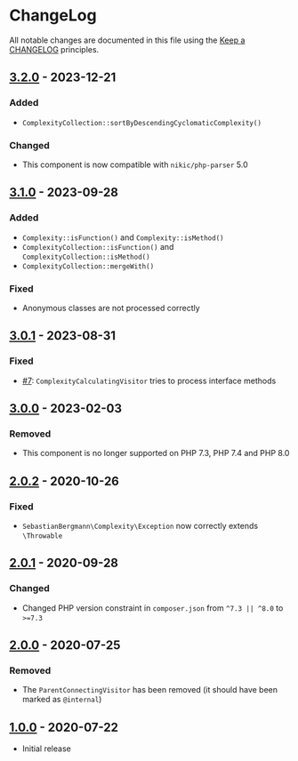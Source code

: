 # ChangeLog

All notable changes are documented in this file using the [Keep a CHANGELOG](https://keepachangelog.com/) principles.

## [3.2.0] - 2023-12-21

### Added

* `ComplexityCollection::sortByDescendingCyclomaticComplexity()`

### Changed

* This component is now compatible with `nikic/php-parser` 5.0

## [3.1.0] - 2023-09-28

### Added

* `Complexity::isFunction()` and `Complexity::isMethod()`
* `ComplexityCollection::isFunction()` and `ComplexityCollection::isMethod()`
* `ComplexityCollection::mergeWith()`

### Fixed

* Anonymous classes are not processed correctly

## [3.0.1] - 2023-08-31

### Fixed

* [#7](https://github.com/sebastianbergmann/complexity/pull/7): `ComplexityCalculatingVisitor` tries to process interface methods

## [3.0.0] - 2023-02-03

### Removed

* This component is no longer supported on PHP 7.3, PHP 7.4 and PHP 8.0

## [2.0.2] - 2020-10-26

### Fixed

* `SebastianBergmann\Complexity\Exception` now correctly extends `\Throwable`

## [2.0.1] - 2020-09-28

### Changed

* Changed PHP version constraint in `composer.json` from `^7.3 || ^8.0` to `>=7.3`

## [2.0.0] - 2020-07-25

### Removed

* The `ParentConnectingVisitor` has been removed (it should have been marked as `@internal`)

## [1.0.0] - 2020-07-22

* Initial release

[3.2.0]: https://github.com/sebastianbergmann/complexity/compare/3.1.0...3.2.0
[3.1.0]: https://github.com/sebastianbergmann/complexity/compare/3.0.1...3.1.0
[3.0.1]: https://github.com/sebastianbergmann/complexity/compare/3.0.0...3.0.1
[3.0.0]: https://github.com/sebastianbergmann/complexity/compare/2.0.2...3.0.0
[2.0.2]: https://github.com/sebastianbergmann/complexity/compare/2.0.1...2.0.2
[2.0.1]: https://github.com/sebastianbergmann/complexity/compare/2.0.0...2.0.1
[2.0.0]: https://github.com/sebastianbergmann/complexity/compare/1.0.0...2.0.0
[1.0.0]: https://github.com/sebastianbergmann/complexity/compare/70ee0ad32d9e2be3f85beffa3e2eb474193f2487...1.0.0
